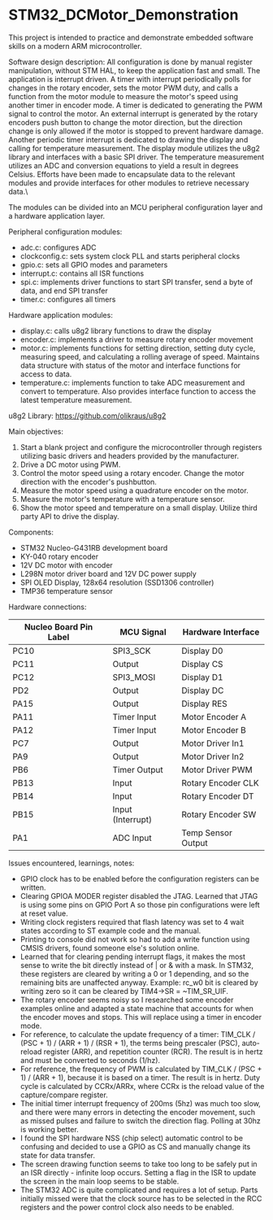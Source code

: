# STM32_DCMotor_Demonstration

This project is intended to practice and demonstrate embedded software skills on a modern ARM microcontroller.

Software design description:
All configuration is done by manual register manipulation, without STM HAL, to keep the application fast and small. The application is interrupt driven. A timer with interrupt periodically polls for changes in the rotary encoder, sets the motor PWM duty, and calls a function from the motor module to measure the motor's speed using another timer in encoder mode. A timer is dedicated to generating the PWM signal to control the motor. An external interrupt is generated by the rotary encoders push button to change the motor direction, but the direction change is only allowed if the motor is stopped to prevent hardware damage. Another periodic timer interrupt is dedicated to drawing the display and calling for temperature measurement. The display module utilizes the u8g2 library and interfaces with a basic SPI driver. The temperature measurement utilizes an ADC and conversion equations to yield a result in degrees Celsius. Efforts have been made to encapsulate data to the relevant modules and provide interfaces for other modules to retrieve necessary data.\ 

The modules can be divided into an MCU peripheral configuration layer and a hardware application layer.

Peripheral configuration modules:
- adc.c: configures ADC 
- clockconfig.c: sets system clock PLL and starts peripheral clocks
- gpio.c: sets all GPIO modes and parameters
- interrupt.c: contains all ISR functions
- spi.c: implements driver functions to start SPI transfer, send a byte of data, and end SPI transfer
- timer.c: configures all timers

Hardware application modules:
- display.c: calls u8g2 library functions to draw the display
- encoder.c: implements a driver to measure rotary encoder movement
- motor.c: implements functions for setting direction, setting duty cycle, measuring speed, and calculating a rolling average of speed. Maintains data structure with status of the motor and interface functions for access to data.
- temperature.c: implements function to take ADC measurement and convert to temperature. Also provides interface function to access the latest temperature measurement.

u8g2 Library: https://github.com/olikraus/u8g2

Main objectives:
1. Start a blank project and configure the microcontroller through registers utilizing basic drivers and headers provided by the manufacturer.
2. Drive a DC motor using PWM.
3. Control the motor speed using a rotary encoder. Change the motor direction with the encoder's pushbutton. 
4. Measure the motor speed using a quadrature encoder on the motor.
5. Measure the motor's temperature with a temperature sensor.
6. Show the motor speed and temperature on a small display. Utilize third party API to drive the display.


Components:
- STM32 Nucleo-G431RB development board
- KY-040 rotary encoder
- 12V DC motor with encoder 
- L298N motor driver board and 12V DC power supply
- SPI OLED Display, 128x64 resolution (SSD1306 controller)
- TMP36 temperature sensor


Hardware connections:

| Nucleo Board Pin Label | MCU Signal  		| Hardware Interface |
|------------------------|------------------|--------------------|
| PC10                   | SPI3_SCK 	 	| Display D0         |
| PC11                   | Output  		    | Display CS         |
| PC12                   | SPI3_MOSI  		| Display D1         |
| PD2                    | Output    		| Display DC         |
| PA15                   | Output        	| Display RES        |
| PA11                   | Timer Input  	| Motor Encoder A    |
| PA12                   | Timer Input  	| Motor Encoder B    |
| PC7                    | Output    		| Motor Driver In1   |
| PA9                    | Output    		| Motor Driver In2   |
| PB6                    | Timer Output 	| Motor Driver PWM   |
| PB13                   | Input        	| Rotary Encoder CLK |
| PB14                   | Input            | Rotary Encoder DT  |
| PB15                   | Input (Interrupt)| Rotary Encoder SW  |
| PA1                    | ADC Input		| Temp Sensor Output |


Issues encountered, learnings, notes:
- GPIO clock has to be enabled before the configuration registers can be written.
- Clearing GPIOA MODER register disabled the JTAG. Learned that JTAG is using some pins on GPIO Port A so those pin configurations were left at reset value.
- Writing clock registers required that flash latency was set to 4 wait states according to ST example code and the manual.
- Printing to console did not work so had to add a write function using CMSIS drivers, found someone else's solution online.
- Learned that for clearing pending interrupt flags, it makes the most sense to write the bit directly instead of | or & with a mask. In STM32, these registers are cleared by writing a 0 or 1 depending, and so the remaining bits are unaffected anyway. Example: rc_w0 bit is cleared by writing zero so it can be cleared by TIM4->SR = ~TIM_SR_UIF.
- The rotary encoder seems noisy so I researched some encoder examples online and adapted a state machine that accounts for when the encoder moves and stops. This will replace using a timer in encoder mode.
- For reference, to calculate the update frequency of a timer: TIM_CLK / (PSC + 1) / (ARR + 1) / (RSR + 1), the terms being prescaler (PSC), auto-reload register (ARR), and repetition counter (RCR). The result is in hertz and must be converted to seconds (1/hz).
- For reference, the frequency of PWM is calculated by TIM_CLK / (PSC + 1) / (ARR + 1), because it is based on a timer. The result is in hertz. Duty cycle is calculated by CCRx/ARRx, where CCRx is the reload value of the capture/compare register. 
- The initial timer interrupt frequency of 200ms (5hz) was much too slow, and there were many errors in detecting the encoder movement, such as missed pulses and failure to switch the direction flag. Polling at 30hz is working better.
- I found the SPI hardware NSS (chip select) automatic control to be confusing and decided to use a GPIO as CS and manually change its state for data transfer.
- The screen drawing function seems to take too long to be safely put in an ISR directly - infinite loop occurs. Setting a flag in the ISR to update the screen in the main loop seems to be stable.
- The STM32 ADC is quite complicated and requires a lot of setup. Parts initially missed were that the clock source has to be selected in the RCC registers and the power control clock also needs to be enabled.



